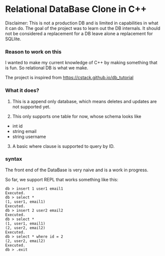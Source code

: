 # Relational DataBase Clone in C++

Disclaimer: This is not a production DB and is limited in capabilities in what it can do.
The goal of the project was to learn out the DB internals.
It should not be considered a replacement for a DB leave alone a replacement for SQLlite.

### Reason to work on this
I wanted to make my current knowledge of C++ by making something that is fun.
So relational DB is what we make.

The project is inspired from https://cstack.github.io/db_tutorial


### What it does?

1) This is a append only database, which means deletes and updates are not supported yet.

2) This only supports one table for now, whose schema looks like
 * int id
 * string email
 * string username
 
 
3) A basic where clause is supported to query by ID.



### syntax

The front end of the DataBase is very naive and is a work in progress.

So far, we support REPL that works something like this:

```
db > insert 1 user1 email1
Executed.
db > select *
(1, user1, email1)
Executed.
db > insert 2 user2 email2
Executed.
db > select *
(1, user1, email1)
(2, user2, email2)
Executed.
db > select * where id = 2
(2, user2, email2)
Executed.
db > .exit
 
```
